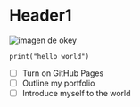 # Header1

![imagen de okey](https://octodex.github.com/images/yaktocat.png)

```
print("hello world")
```
- [ ] Turn on GitHub Pages
- [ ] Outline my portfolio
- [ ] Introduce myself to the world
